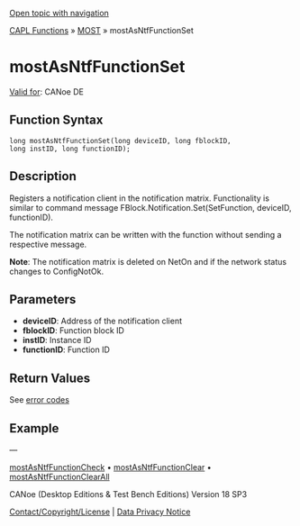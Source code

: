 [Open topic with navigation](../../../../../CANoeDEFamily.htm#Topics/CAPLFunctions/MOST/Functions/CAPLfunctionMOSTAsNTFFunctionSet.md)

[CAPL Functions](../../CAPLfunctions.md) » [MOST](../CAPLfunctionsMOSTOverview.md) » mostAsNtfFunctionSet

# mostAsNtfFunctionSet

[Valid for](../../../Shared/FeatureAvailability.md): CANoe DE

## Function Syntax

```plaintext
long mostAsNtfFunctionSet(long deviceID, long fblockID, 
long instID, long functionID);
```

## Description

Registers a notification client in the notification matrix. Functionality is similar to command message FBlock.Notification.Set(SetFunction, deviceID, functionID).

The notification matrix can be written with the function without sending a respective message.

**Note**: The notification matrix is deleted on NetOn and if the network status changes to ConfigNotOk.

## Parameters

- **deviceID**: Address of the notification client
- **fblockID**: Function block ID
- **instID**: Instance ID
- **functionID**: Function ID

## Return Values

See [error codes](../CAPLfunctionsMOSTErrorCodes.md)

## Example

—

[mostAsNtfFunctionCheck](CAPLfunctionMOSTAsNTFFunctionCheck.md) • [mostAsNtfFunctionClear](CAPLfunctionMOSTAsNTFFunctionClear.md) • [mostAsNtfFunctionClearAll](CAPLfunctionMOSTAsNTFFunctionClearAll.md)

CANoe (Desktop Editions & Test Bench Editions) Version 18 SP3

[Contact/Copyright/License](../../../Shared/ContactCopyrightLicense.md) | [Data Privacy Notice](https://www.vector.com/int/en/company/get-info/privacy-policy/)
